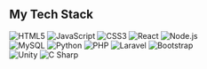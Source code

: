 ## My Tech Stack
<img alt="HTML5" src="https://img.shields.io/badge/HTML5-E34F26?style=flat&logo=html5&logoColor=ffffff"> <img alt="JavaScript" src="https://img.shields.io/badge/JavaScript-F7DF1E?style=flat&logo=javascript&logoColor=000000"> <img alt="CSS3" src="https://img.shields.io/badge/CSS-dodgerblue?style=flat&logo=css3&logoColor=ffffff"> <img alt="React" src="https://img.shields.io/badge/React-61DAFB?style=flat&logo=react&logoColor=000000"> <img alt="Node.js" src="https://img.shields.io/badge/Node.js-5FA04E?style=flat&logo=node.js&logoColor=ffffff"> <br> <img alt="MySQL" src="https://img.shields.io/badge/MySQL-4479A1?style=flat&logo=mysql&logoColor=ffffff"> <img alt="Python" src="https://img.shields.io/badge/Python-3776AB?style=flat&logo=python&logoColor=ffffff"> <img alt="PHP" src="https://img.shields.io/badge/PHP-8892bf?style=flat&logo=php&logoColor=ffffff"> <img alt="Laravel" src="https://img.shields.io/badge/Laravel-FF2D20?style=flat&logo=laravel&logoColor=ffffff"> <img alt="Bootstrap" src="https://img.shields.io/badge/Bootstrap-7952B3?style=flat&logo=bootstrap&logoColor=ffffff"> <br>
<img alt="Unity" src="https://img.shields.io/badge/Unity-2A2A2A?style=flat&logo=unity&logoColor=ffffff"> <img alt="C Sharp" src="https://img.shields.io/badge/C%23-2A2A2A?style=flat&logo=sharp&logoColor=ffffff"> 


